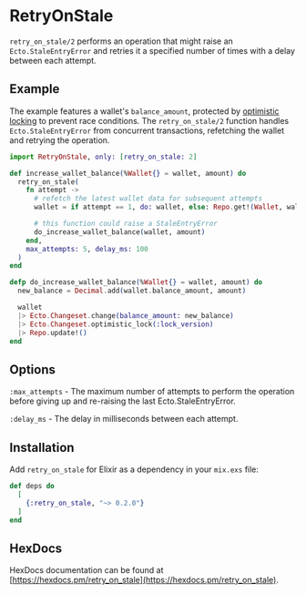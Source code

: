 # RetryOnStale

`retry_on_stale/2` performs an operation that might raise an `Ecto.StaleEntryError` and retries
it a specified number of times with a delay between each attempt.

## Example

The example features a wallet's `balance_amount`, protected by [optimistic locking](https://hexdocs.pm/ecto/Ecto.Changeset.html#optimistic_lock/3) to prevent race conditions. The `retry_on_stale/2` function handles `Ecto.StaleEntryError` from concurrent transactions, refetching the wallet and retrying the operation.

```elixir
import RetryOnStale, only: [retry_on_stale: 2]

def increase_wallet_balance(%Wallet{} = wallet, amount) do
  retry_on_stale(
    fn attempt ->
      # refetch the latest wallet data for subsequent attempts
      wallet = if attempt == 1, do: wallet, else: Repo.get!(Wallet, wallet.id)

      # this function could raise a StaleEntryError
      do_increase_wallet_balance(wallet, amount)
    end,
    max_attempts: 5, delay_ms: 100
  )
end

defp do_increase_wallet_balance(%Wallet{} = wallet, amount) do
  new_balance = Decimal.add(wallet.balance_amount, amount)

  wallet
  |> Ecto.Changeset.change(balance_amount: new_balance)
  |> Ecto.Changeset.optimistic_lock(:lock_version)
  |> Repo.update!()
end
```

## Options

`:max_attempts` - The maximum number of attempts to perform the operation
before giving up and re-raising the last Ecto.StaleEntryError.

`:delay_ms` - The delay in milliseconds between each attempt.


## Installation

Add `retry_on_stale` for Elixir as a dependency in your `mix.exs` file:

```elixir
def deps do
  [
    {:retry_on_stale, "~> 0.2.0"}
  ]
end
```

## HexDocs

HexDocs documentation can be found at [https://hexdocs.pm/retry_on_stale](https://hexdocs.pm/retry_on_stale).
